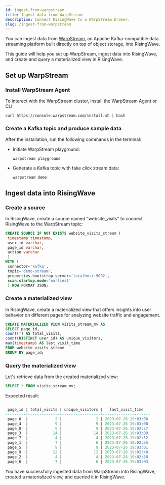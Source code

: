 ```yaml
---
id: ingest-from-warpstream
title: Ingest data from WarpStream
description: Connect RisingWave to a WarpStream broker.
slug: /ingest-from-warpstream
---
```

<head>
  <link rel="canonical" href="https://docs.risingwave.com/docs/current/ingest-from-warpstream/" />
</head>

You can ingest data from [WarpStream](https://www.warpstream.com/), an Apache Kafka-compatible data streaming platform built directly on top of object storage, into RisingWave.

This guide will help you set up WarpStream, ingest data into RisingWave, and create and query a materialized view in RisingWave.

## Set up WarpStream 

### Install WarpStream Agent

To interact with the WarpStream cluster, install the WarpStream Agent or CLI:

```shell
curl https://console.warpstream.com/install.sh | bash
```

### Create a Kafka topic and produce sample data

After the installation, run the following commands in the terminal:

- Initiate WarpStream playground:

  ```shell  
  warpstream playground
  ```

- Generate a Kafka topic with fake click stream data:

  ```shell
  warpstream demo
  ```

## Ingest data into RisingWave

### Create a source

In RisingWave, create a source named "website_visits" to connect RisingWave to the WarpStream topic:

```sql
CREATE SOURCE IF NOT EXISTS website_visits_stream (
 timestamp timestamp,
 user_id varchar,
 page_id varchar,
 action varchar
 )
WITH (
 connector='kafka',
 topic='demo-stream',
 properties.bootstrap.server='localhost:9092',
 scan.startup.mode='earliest'
 ) ROW FORMAT JSON;
```

### Create a materialized view

In RisingWave, create a materialized view that offers insights into user behavior on different pages for analyzing website traffic and engagement.

```sql
CREATE MATERIALIZED VIEW visits_stream_mv AS 
SELECT page_id, 
count(*) AS total_visits, 
count(DISTINCT user_id) AS unique_visitors, 
max(timestamp) AS last_visit_time 
FROM website_visits_stream 
GROUP BY page_id;
```

### Query the materialized view

Let's retrieve data from the created materialized view:

```sql
SELECT * FROM visits_stream_mv;
```

Expected result:

```sql

 page_id | total_visits | unique_visitors |   last_visit_time   
---------+--------------+-----------------+---------------------
 page_0  |            2 |               2 | 2023-07-26 19:03:08
 page_4  |            9 |               9 | 2023-07-26 19:03:00
 page_8  |            9 |               9 | 2023-07-26 19:02:57
 page_3  |           14 |              14 | 2023-07-26 19:03:09
 page_7  |            4 |               4 | 2023-07-26 19:02:52
 page_1  |            7 |               6 | 2023-07-26 19:02:55
 page_5  |            9 |               9 | 2023-07-26 19:03:01
 page_9  |           12 |              12 | 2023-07-26 19:02:48
 page_2  |            4 |               4 | 2023-07-26 19:02:58
 page_6  |            7 |               6 | 2023-07-26 19:03:03
```

You have successfully ingested data from WarpStream into RisingWave, created a materialized view, and queried it in RisingWave.
